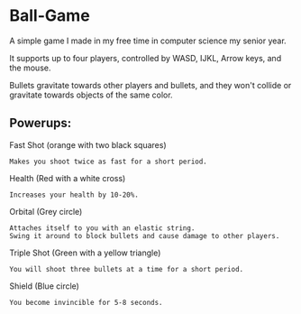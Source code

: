 # Ball-Game

A simple game I made in my free time in computer science my senior year.

It supports up to four players, controlled by WASD, IJKL, Arrow keys, and the mouse.

Bullets gravitate towards other players and bullets, and they won't collide or gravitate towards objects of the same color.


## Powerups:

  Fast Shot (orange with two black squares)
  
    Makes you shoot twice as fast for a short period.
    
  Health (Red with a white cross)
   
    Increases your health by 10-20%.
    
  Orbital (Grey circle)
    
    Attaches itself to you with an elastic string.
    Swing it around to block bullets and cause damage to other players.
    
  Triple Shot (Green with a yellow triangle)
    
    You will shoot three bullets at a time for a short period.
    
  Shield (Blue circle)
    
    You become invincible for 5-8 seconds.
